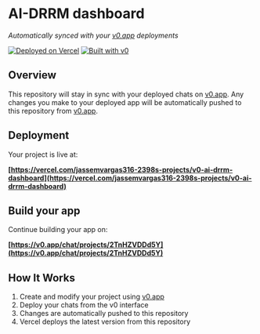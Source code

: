 # AI-DRRM dashboard

*Automatically synced with your [v0.app](https://v0.app) deployments*

[![Deployed on Vercel](https://img.shields.io/badge/Deployed%20on-Vercel-black?style=for-the-badge&logo=vercel)](https://vercel.com/jassemvargas316-2398s-projects/v0-ai-drrm-dashboard)
[![Built with v0](https://img.shields.io/badge/Built%20with-v0.app-black?style=for-the-badge)](https://v0.app/chat/projects/2TnHZVDDd5Y)

## Overview

This repository will stay in sync with your deployed chats on [v0.app](https://v0.app).
Any changes you make to your deployed app will be automatically pushed to this repository from [v0.app](https://v0.app).

## Deployment

Your project is live at:

**[https://vercel.com/jassemvargas316-2398s-projects/v0-ai-drrm-dashboard](https://vercel.com/jassemvargas316-2398s-projects/v0-ai-drrm-dashboard)**

## Build your app

Continue building your app on:

**[https://v0.app/chat/projects/2TnHZVDDd5Y](https://v0.app/chat/projects/2TnHZVDDd5Y)**

## How It Works

1. Create and modify your project using [v0.app](https://v0.app)
2. Deploy your chats from the v0 interface
3. Changes are automatically pushed to this repository
4. Vercel deploys the latest version from this repository